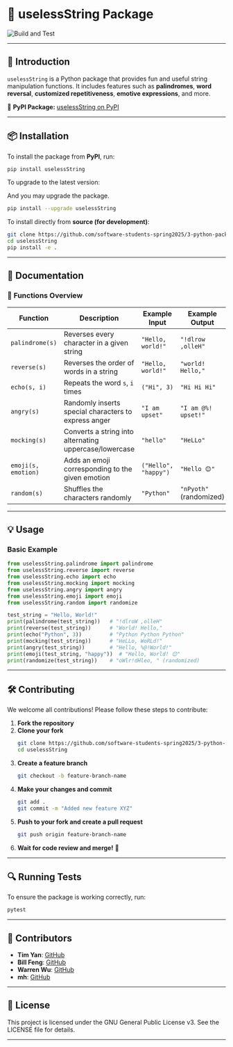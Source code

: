 # 🚀 uselessString Package  


![Build and Test](https://github.com/software-students-spring2025/3-python-package-goodgood/actions/workflows/build.yml/badge.svg)

---

## 📌 Introduction  
`uselessString` is a Python package that provides fun and useful string manipulation functions. It includes features such as **palindromes**, **word reversal**, **customized repetitiveness**, **emotive expressions**, and more.  

🔗 **PyPI Package:** [uselessString on PyPI](https://pypi.org/project/uselessString/1.0.2/)  

---

## 📦 Installation  

To install the package from **PyPI**, run:  

```bash
pip install uselessString
```

To upgrade to the latest version:  

And you may upgrade the package.

```bash
pip install --upgrade uselessString
```


To install directly from **source (for development)**:  
```bash
git clone https://github.com/software-students-spring2025/3-python-package-goodgood.git
cd uselessString
pip install -e .
```

---

## 📖 Documentation  

### 🔹 **Functions Overview**  

| Function | Description | Example Input | Example Output |
|----------|-------------|---------------|---------------|
| `palindrome(s)` | Reverses every character in a given string | `"Hello, world!"` | `"!dlrow ,olleH"` |
| `reverse(s)` | Reverses the order of words in a string | `"Hello, world!"` | `"world! Hello,"` |
| `echo(s, i)` | Repeats the word `s`, `i` times | `("Hi", 3)` | `"Hi Hi Hi"` |
| `angry(s)` | Randomly inserts special characters to express anger | `"I am upset"` | `"I am @%! upset!"` |
| `mocking(s)` | Converts a string into alternating uppercase/lowercase | `"hello"` | `"HeLLo"` |
| `emoji(s, emotion)` | Adds an emoji corresponding to the given emotion | `("Hello", "happy")` | `"Hello 😊"` |
| `random(s)` | Shuffles the characters randomly | `"Python"` | `"nPyoth"` (randomized) |

---

## 💡 Usage  

### **Basic Example**
```python
from uselessString.palindrome import palindrome
from uselessString.reverse import reverse
from uselessString.echo import echo
from uselessString.mocking import mocking
from uselessString.angry import angry
from uselessString.emoji import emoji
from uselessString.random import randomize

test_string = "Hello, World!"
print(palindrome(test_string))   # "!dlroW ,olleH"
print(reverse(test_string))      # "World! Hello,"
print(echo("Python", 3))         # "Python Python Python"
print(mocking(test_string))      # "HeLLo, WoRLd!"
print(angry(test_string))        # "Hello, %@!World!"
print(emoji(test_string, "happy"))  # "Hello, World! 😊"
print(randomize(test_string))    # "oWlr!dHleo, " (randomized)
```

---

## 🛠️ Contributing  

We welcome all contributions! Please follow these steps to contribute:  

1. **Fork the repository**  
2. **Clone your fork**  
   ```bash
   git clone https://github.com/software-students-spring2025/3-python-package-goodgood.git
   cd uselessString
   ```
3. **Create a feature branch**  
   ```bash
   git checkout -b feature-branch-name
   ```
4. **Make your changes and commit**  
   ```bash
   git add .
   git commit -m "Added new feature XYZ"
   ```
5. **Push to your fork and create a pull request**  
   ```bash
   git push origin feature-branch-name
   ```
6. **Wait for code review and merge!** 🎉  

---

## 🔍 Running Tests  

To ensure the package is working correctly, run:  
```bash
pytest
```

---

## 👥 Contributors  
- **Tim Yan**: [GitHub](https://github.com/T1mmmmm)  
- **Bill Feng**: [GitHub](https://github.com/BillBBle)  
- **Warren Wu**: [GitHub](https://github.com/W0rren12)  
- **mh**: [GitHub](https://github.com/mh6355)  

---

## 📜 License  
This project is licensed under the GNU General Public License v3. See the LICENSE file for details.

---

